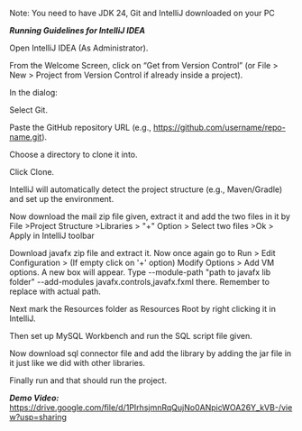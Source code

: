 Note: You need to have JDK 24, Git and IntelliJ downloaded on your PC


***Running Guidelines for IntelliJ IDEA***

Open IntelliJ IDEA (As Administrator).

From the Welcome Screen, click on “Get from Version Control” (or File > New > Project from Version Control if already inside a project).

In the dialog:

Select Git.

Paste the GitHub repository URL (e.g., https://github.com/username/repo-name.git).

Choose a directory to clone it into.

Click Clone.

IntelliJ will automatically detect the project structure (e.g., Maven/Gradle) and set up the environment.

Now download the mail zip file given, extract it and add the two files in it by File >Project Structure >Libraries > "+" Option > Select two files >Ok > Apply in IntelliJ toolbar

Download javafx zip file and extract it. Now once again go to Run > Edit Configuration > (If empty click on '+' option) Modify Options > Add VM options. A new box will appear. 
Type --module-path "path to javafx lib folder" --add-modules javafx.controls,javafx.fxml there. Remember to replace with actual path.

Next mark the Resources folder as Resources Root by right clicking it in IntelliJ.

Then set up MySQL Workbench and run the SQL script file given.

Now download sql connector file and add the library by adding the jar file in it just like we did with other libraries. 

Finally run and that should run the project.


***Demo Video:*** https://drive.google.com/file/d/1PIrhsjmnRqQujNo0ANpicWOA26Y_kVB-/view?usp=sharing
